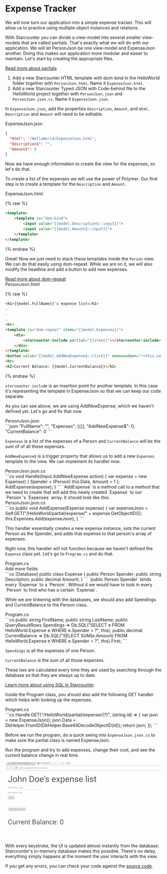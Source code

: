 # Expense Tracker

We will now turn our application into a simple expense tracker. This will allow us to practice using multiple object instances and relations.

With Starcounter you can divide a view-model into several smaller view-models that are called partials. That's exactly what we will do with our application. We will let PersonJson be one view-model and ExpenseJson another. Doing this makes our application more modular and easier to maintain. Let's start by creating the appropriate files.

<aside class="read-more">
    <a href="/guides/puppet-web-apps/partials.html">Read more about partials</a>
</aside>

1. Add a new Starcounter HTML template with dom-bind in the HelloWorld folder together with `PersonJson.html`. Name it `ExpenseJson.html`.
2. Add a new Starcounter Typed JSON with Code-behind file to the HelloWorld project together with `PersonJson.json` and `PersonJson.json.cs`. Name it `ExpenseJson.json`.

In `ExpenseJson.json`, add the properties `Description`, `Amount`, and `Html`. `Description` and `Amount` will need to be editable.

<div class="code-name">ExpenseJson.json</div>

```json
{
  "Html": "/HelloWorld/ExpenseJson.html",
  "Description$": "",
  "Amount$": 0
}
```
Now we have enough information to create the view for the expenses, so let's do that.

To create a list of the expenses we will use the power of Polymer. Our first step is to create a template for the `Description` and `Amount`.

<div class="code-name">ExpenseJson.html</div>

{% raw %}
```html
<template>
    <template is="dom-bind">
        <input value="{{model.Description$::input}}">
        <input value="{{model.Amount$::input}}">
    </template>
</template>
```
{% endraw %}

Great! Now we just need to stack these templates inside the `Person` view. We can do that easily using dom-repeat. While we are on it, we will also modify the headline and add a button to add new expenses.

<aside class="read-more">
    <a href="https://www.polymer-project.org/1.0/docs/devguide/templates">Read more about dom-repeat</a>
</aside>

<div class="code-name">PersonJson.html</div>

{% raw %}
```html
<h1>{{model.FullName}}'s expense list</h1>
.
.
.
<hr>
<template is="dom-repeat" items="{{model.Expenses}}">
    <div>
        <starcounter-include partial="{{item}}"></starcounter-include>
    </div>
</template>
<button value="{{model.AddNewExpense$::click}}" onmousedown="++this.value">Add new expense</button>
<hr>
<h2>Current Balance: {{model.CurrentBalance}}</h2>
```
{% endraw %}

`starcounter-include` is an insertion point for another template. In this case it's representing the template in ExpenseJson so that we can keep our code separate.

As you can see above, we are using AddNewExpense, which we haven't defined yet. Let's go and fix that now.

<div class="code-name">PersonJson.json</div>
```json
"FullName": "",
"Expenses": [{}],
"AddNewExpense$": 0,
"CurrentBalance": 0
```

`Expenses` is a list of the expenses of a Person and `CurrentBalance` will be the sum of of all these expenses.

`AddNewExpense$` is a trigger property that allows us to add a new `Expenses` template to the view. We can implement its handler now.

<div class="code-name">PersonJson.json.cs</div>
```cs
void  Handle(Input.AddNewExpense action)
{
    var expense = new Expense()
    {
        Spender = (Person) this.Data,
        Amount = 1
    };
    AddExpense(expense);
}
```
`AddExpense` is a method call to a method that we need to create that will add this newly created `Expense` to our `Person`'s `Expenses` array. It should look like this:

<div class="code-name">PersonJson.json.cs</div>
```cs
public void AddExpense(Expense expense)
{
    var expenseJson = Self.GET("/HelloWorld/partial/expense/" + expense.GetObjectID());
    this.Expenses.Add(expenseJson);
}
```

This handler essentially creates a new expense instance, sets the current Person as the Spender, and adds that expense to that person's array of expenses.

Right now, this handler will not function because we haven't defined the `Expense` class yet. Let's go to `Program.cs` and do that.

<div class="code-name">Program.cs</div><div class="code-name code-title">Add more fields</div>
```cs
[Database]
public class Expense
{
    public Person Spender;
    public string Description;
    public decimal Amount;
}
```
`public Person Spender` binds every `Expense` to a `Person`. Without it we would have to look in every `Person` to find who has a certain `Expense`.

While we are tinkering with the databases, we should also add Spendings and CurrentBalance to the Person class.

<div class="code-name">Program.cs</div>
```cs
public string FirstName;
public string LastName;
public QueryResultRows<Expense> Spendings => Db.SQL<Expense>("SELECT e FROM HelloWorld.Expense e WHERE e.Spender = ?", this);
public decimal CurrentBalance => Db.SQL<decimal>("SELECT SUM(e.Amount) FROM HelloWorld.Expense e WHERE e.Spender = ?", this).First;
```

`Spendings` is all the expenses of one Person.

<code>CurrentBalance</code> is the sum of all those expenses.

These two are calculated every time they are used by searching through the database so that they are always up to date.

<aside class="read-more">
    <a href="/guides/SQL/sql.html">Learn more about using SQL in Starcounter</a>
</aside>

Inside the Program class, you should also add the following GET handler which helps with looking up the expenses.

<div class="code-name">Program.cs</div>
```cs
Handle.GET("/HelloWorld/partial/expense/{?}", (string id) =>
{
    var json = new ExpenseJson();
    json.Data = DbHelper.FromID(DbHelper.Base64DecodeObjectID(id));
    return json;
});
```

Before we run the program, do a quick swing into `ExpenseJson.json.cs` to make sure the partial class is named ExpenseJson.

<section class="see-yourself">Run the program and try to add expenses, change their cost, and see the current balance change in real time.</section>

![part 5 gif](/assets/Part5resized.gif)

With every keystroke, the UI is updated almost instantly from the database. Starcounter's in-memory database makes this possible. There's no delay, everything simply happens at the moment the user interacts with the view.

If you get any errors, you can check your code against the [source code](https://github.com/StarcounterSamples/HelloWorld/commit/9c0dc841b5afaa9e4e8672e32977e90f4b4250af).
